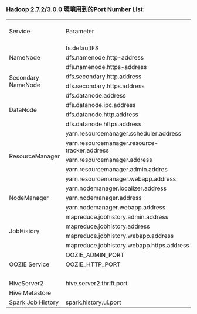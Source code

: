 ﻿### Hadoop 2.7.2/3.0.0 環境用到的Port Number List:

<table>
   <tr>
      <td>Service</td>
	  <td>Parameter</td>
      <td align='center'>Hadoop 2.7.2 Port</td>      
	  <td align='center'>Hadoop 3.0.0 Port</td>
   </tr>
	<tr><td rowspan='3'>NameNode</td><td>fs.defaultFS</td><td align='right'>8020</td><td align='right'>8020</td></tr>	
	<tr><td>dfs.namenode.http-address</td><td align='right'>50070</td><td align='right'>9870</td></tr>
	<tr><td>dfs.namenode.https-address</td><td  align='right'>50470</td><td align='right'>9871</td></tr>
	<tr><td rowspan='2'>Secondary NameNode</td><td>dfs.secondary.http.address</td><td  align='right'>50090</td><td align='right'>0000</td></tr>	
	<tr><td>dfs.secondary.https.address</td><td align='right'>50495</td><td  align='right'>0000</td></tr>
	<tr><td rowspan='4'>DataNode</td><td>dfs.datanode.address</td><td align='right'>50010</td><td align='right'>0000</td></tr>
	<tr><td>dfs.datanode.ipc.address</td><td align='right'>50020</td><td align='right'>0000</td></tr>
	<tr><td>dfs.datanode.http.address</td><td align='right'>50075</td><td align='right'>0000</td></tr>
	<tr><td>dfs.datanode.https.address</td><td align='right'>50475</td><td align='right'>0000</td></tr>	
	<tr><td rowspan='5'>ResourceManager</td><td>yarn.resourcemanager.scheduler.address</td><td align='right'>8030</td><td align='right'>0000</td></tr>
	<tr><td>yarn.resourcemanager.resource-tracker.address</td><td align='right'>8031</td><td align='right'>0000</td></tr>
	<tr><td>yarn.resourcemanager.address</td><td align='right'>8032</td><td align='right'>0000</td></tr>
	<tr><td>yarn.resourcemanager.admin.addres</td><td align='right'>8033</td><td align='right'>0000</td></tr>
	<tr><td>yarn.resourcemanager.webapp.address</td><td align='right'>8088</td><td align='right'>0000</td></tr>
	<tr><td rowspan='3'>NodeManager</td><td>yarn.nodemanager.localizer.address</td><td align='right'>8040</td><td align='right'>8040</td></tr>
	<tr><td>yarn.nodemanager.address</td><td align='right'>8041</td><td align='right'>0000</td></tr>
	<tr><td>yarn.nodemanager.webapp.address</td><td align='right'>8042</td><td align='right'>8042</td></tr>
	<tr><td rowspan='4'>JobHistory</td><td>mapreduce.jobhistory.admin.address</td><td align='right'>10033</td><td align='right'>0000</td></tr>
	<tr><td>mapreduce.jobhistory.address</td><td align='right'>10020</td><td align='right'>0000</td></tr>
	<tr><td>mapreduce.jobhistory.webapp.address</td><td align='right'>19888</td><td align='right'>0000</td></tr>
	<tr><td>mapreduce.jobhistory.webapp.https.address</td><td align='right'>11001</td><td align='right'>0000</td></tr>	
	<tr><td rowspan='3'>OOZIE Service</td><td>OOZIE_ADMIN_PORT</td><td align='right'>11000</td><td align='right'>0000</td></tr>
	<tr><td>OOZIE_HTTP_PORT</td><td align='right'>8031</td><td align='right'>0000</td></tr>
	<tr><td></td><td align='right'>11443</td><td align='right'>0000</td></tr>
	<tr><td>HiveServer2</td><td>hive.server2.thrift.port</td><td align='right'>10000</td><td align='right'>0000</td></tr>
	<tr><td>Hive Metastore</td><td></td><td align='right'>9083</td><td align='right'>0000</td></tr>
	<tr><td>Spark Job History</td><td>spark.history.ui.port</td><td align='right'>18088</td><td align='right'>0000</td></tr>
</table>

